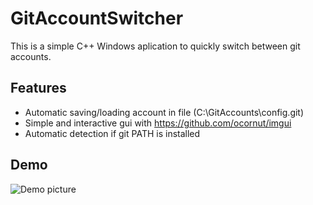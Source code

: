 # GitAccountSwitcher

This is a simple C++ Windows aplication to quickly switch between git accounts.


## Features

- Automatic saving/loading account in file (C:\GitAccounts\config.git)
- Simple and interactive gui with https://github.com/ocornut/imgui
- Automatic detection if git PATH is installed

## Demo

![Demo picture](https://i.imgur.com/APZt4GH.png)